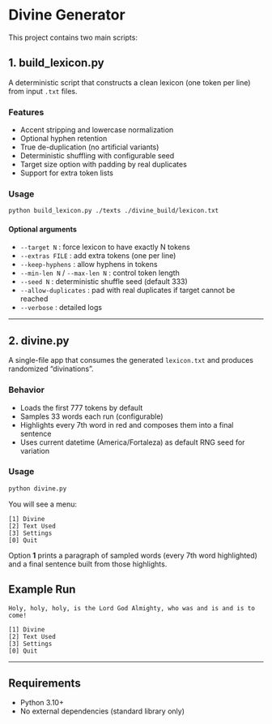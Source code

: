 
# Divine Generator

This project contains two main scripts:

## 1. build_lexicon.py
A deterministic script that constructs a clean lexicon (one token per line) from input `.txt` files.

### Features
- Accent stripping and lowercase normalization  
- Optional hyphen retention  
- True de-duplication (no artificial variants)  
- Deterministic shuffling with configurable seed  
- Target size option with padding by real duplicates  
- Support for extra token lists  

### Usage
```bash
python build_lexicon.py ./texts ./divine_build/lexicon.txt
````

#### Optional arguments

* `--target N` : force lexicon to have exactly N tokens
* `--extras FILE` : add extra tokens (one per line)
* `--keep-hyphens` : allow hyphens in tokens
* `--min-len N` / `--max-len N` : control token length
* `--seed N` : deterministic shuffle seed (default 333)
* `--allow-duplicates` : pad with real duplicates if target cannot be reached
* `--verbose` : detailed logs

---

## 2. divine.py

A single-file app that consumes the generated `lexicon.txt` and produces randomized “divinations”.

### Behavior

* Loads the first 777 tokens by default
* Samples 33 words each run (configurable)
* Highlights every 7th word in red and composes them into a final sentence
* Uses current datetime (America/Fortaleza) as default RNG seed for variation

### Usage

```bash
python divine.py
```

You will see a menu:

```
[1] Divine
[2] Text Used
[3] Settings
[0] Quit
```

Option **1** prints a paragraph of sampled words (every 7th word highlighted) and a final sentence built from those highlights.


## Example Run

```text
Holy, holy, holy, is the Lord God Almighty, who was and is and is to come!

[1] Divine
[2] Text Used
[3] Settings
[0] Quit
```

---

## Requirements

* Python 3.10+
* No external dependencies (standard library only)
